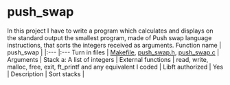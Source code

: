 # push_swap
In this project I have to write a program which calculates and displays on the standard output the smallest program, made of Push swap language instructions, that sorts the integers received as arguments.
Function name | push_swap |
|:--- |:---
Turn in files | [Makefile](https://github.com/merijnjong/push_swap/blob/main/Makefile), [push_swap.h](https://github.com/merijnjong/push_swap/blob/main/push_swap.h), [push_swap.c](https://github.com/merijnjong/push_swap/blob/main/push_swap.c) |
Arguments | Stack a: A list of integers |
External functions | read, write, malloc, free, exit, ft_printf and any equivalent I coded |
Libft authorized | Yes |
Description | Sort stacks |
